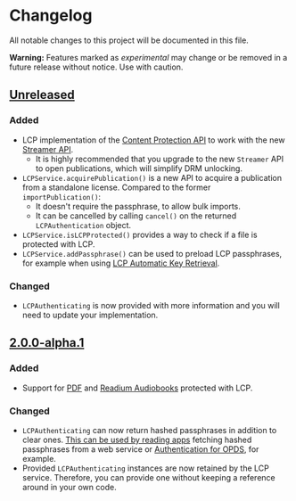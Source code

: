 # Changelog

All notable changes to this project will be documented in this file.

**Warning:** Features marked as *experimental* may change or be removed in a future release without notice. Use with caution.

## [Unreleased]

### Added

* LCP implementation of the [Content Protection API](https://github.com/readium/architecture/blob/master/proposals/006-content-protection.md) to work with the new [Streamer API](https://github.com/readium/architecture/blob/master/proposals/005-streamer-api.md).
  * It is highly recommended that you upgrade to the new `Streamer` API to open publications, which will simplify DRM unlocking.
* `LCPService.acquirePublication()` is a new API to acquire a publication from a standalone license. Compared to the former `importPublication()`:
  * It doesn't require the passphrase, to allow bulk imports.
  * It can be cancelled by calling `cancel()` on the returned `LCPAuthentication` object.
* `LCPService.isLCPProtected()` provides a way to check if a file is protected with LCP.
* `LCPService.addPassphrase()` can be used to preload LCP passphrases, for example when using [LCP Automatic Key Retrieval](https://readium.org/lcp-specs/notes/lcp-key-retrieval.html).

### Changed

* `LCPAuthenticating` is now provided with more information and you will need to update your implementation.


## [2.0.0-alpha.1]

### Added

* Support for [PDF](https://readium.org/lcp-specs/notes/lcp-for-pdf.html) and [Readium Audiobooks](https://readium.org/lcp-specs/notes/lcp-for-audiobooks.html) protected with LCP.

### Changed

* `LCPAuthenticating` can now return hashed passphrases in addition to clear ones. [This can be used by reading apps](https://github.com/readium/r2-lcp-swift/pull/75) fetching hashed passphrases from a web service or [Authentication for OPDS](https://readium.org/lcp-specs/notes/lcp-key-retrieval.html), for example.
* Provided `LCPAuthenticating` instances are now retained by the LCP service. Therefore, you can provide one without keeping a reference around in your own code.


[unreleased]: https://github.com/readium/r2-lcp-swift/compare/master...HEAD
[2.0.0-alpha.1]: https://github.com/readium/r2-lcp-swift/compare/1.2.3...2.0.0-alpha.1
